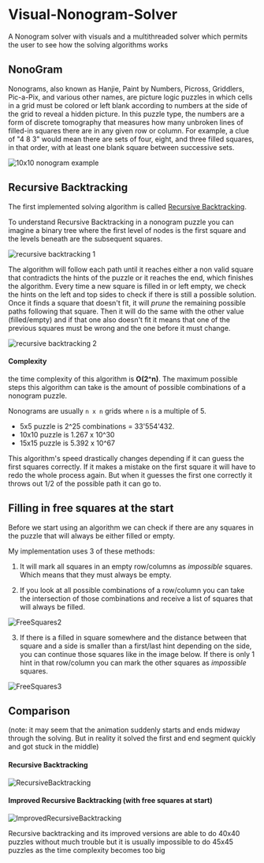 # Visual-Nonogram-Solver
A Nonogram solver with visuals and a multithreaded solver which permits the user to see how the solving algorithms works

## NonoGram

Nonograms, also known as Hanjie, Paint by Numbers, Picross, Griddlers, Pic-a-Pix, and various other names, are picture logic puzzles in which cells in a grid must be colored or left blank according to numbers at the side of the grid to reveal a hidden picture. In this puzzle type, the numbers are a form of discrete tomography that measures how many unbroken lines of filled-in squares there are in any given row or column. For example, a clue of "4 8 3" would mean there are sets of four, eight, and three filled squares, in that order, with at least one blank square between successive sets.

![10x10 nonogram example](http://1.bp.blogspot.com/-XucdN4XEdys/V0uzHm-R7lI/AAAAAAAAAJ8/gQdSWv9bnjcrMmq0d7bb5NlaUKjXP4PjgCK4B/s1600/19%2B%253F.PNG)

## Recursive Backtracking
The first implemented solving algorithm is called [Recursive Backtracking](https://algodaily.com/lessons/recursive-backtracking-for-combinatorial-path-finding-and-sudoku-solver-algorithms).

To understand Recursive Backtracking in a nonogram puzzle you can imagine a binary tree where the first level of nodes is the first square and the levels beneath are the subsequent squares.

![recursive backtracking 1](https://user-images.githubusercontent.com/68373215/148687196-deedc72e-cce3-410c-9c86-3b687a0b141e.png)

The algorithm will follow each path until it reaches either a non valid square that contradicts the hints of the puzzle or it reaches the end, which finishes the algorithm.
Every time a new square is filled in or left empty, we check the hints on the left and top sides to check if there is still a possible solution. Once it finds a square that doesn't fit, it will _prune_ the remaining possible paths following that square. Then it will do the same with the other value (filled/empty) and if that one also doesn't fit it means that one of the previous squares must be wrong and the one before it must change. 

![recursive backtracking 2](https://user-images.githubusercontent.com/68373215/148687185-8a85c4c4-fca3-42be-8d95-74b47de2a9ec.png)

#### Complexity

the time complexity of this algorithm is **O(2^n)**. The maximum possible steps this algorithm can take is the amount of possible combinations of a nonogram puzzle.

Nonograms are usually `n x n` grids where `n` is a multiple of 5.

 - 5x5 puzzle is 2^25 combinations = 33'554'432.
 - 10x10 puzzle is 1.267 x 10^30
 - 15x15 puzzle is 5.392 x 10^67

This algorithm's speed drastically changes depending if it can guess the first squares correctly. If it makes a mistake on the first square it will have to redo the whole process again. But when it guesses the first one correctly it throws out 1/2 of the possible path it can go to.

## Filling in free squares at the start

Before we start using an algorithm we can check if there are any squares in the puzzle that will always be either filled or empty.

My implementation uses 3 of these methods:

1. It will mark all squares in an empty row/columns as _impossible_ squares. Which means that they must always be empty.

2. If you look at all possible combinations of a row/column you can take the intersection of those combinations and receive a list of squares that will always be filled.

![FreeSquares2](https://user-images.githubusercontent.com/68373215/148687175-c658623c-1c36-4170-b92c-88c1a02229d2.png)

3. If there is a filled in square somewhere and the distance between that square and a side is smaller than a first/last hint depending on the side, you can continue those squares like in the image below. If there is only 1 hint in that row/column you can mark the other squares as _impossible_ squares.

![FreeSquares3](https://user-images.githubusercontent.com/68373215/148687117-3d6c871e-8cd5-4a98-ba21-3189f06f3c3e.png)

## Comparison

(note: it may seem that the animation suddenly starts and ends midway through the solving. But in reality it solved the first and end segment quickly and got stuck in the middle)

#### Recursive Backtracking

![RecursiveBacktracking](https://user-images.githubusercontent.com/68373215/148688477-45dac260-8999-4736-8f18-6a019d0b3a3d.gif)

#### Improved Recursive Backtracking (with free squares at start)

![ImprovedRecursiveBacktracking](https://user-images.githubusercontent.com/68373215/148688504-46f5762a-5348-4a99-bf8a-905744ef9974.gif)

Recursive backtracking and its improved versions are able to do 40x40 puzzles without much trouble but it is usually impossible to do 45x45 puzzles as the time complexity becomes too big
